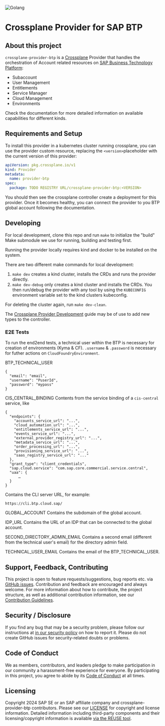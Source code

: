 ![Golang](https://img.shields.io/badge/Go-1.23-informational)

# Crossplane Provider for SAP BTP

## About this project

`crossplane-provider-btp` is a [Crossplane](https://crossplane.io/) Provider that handles the orchestration of Account related resources on [SAP Business Technology Platform](https://www.sap.com/products/technology-platform.html):

- Subaccount
- User Management
- Entitlements
- Service Manager
- Cloud Management
- Environments

Check the documentation for more detailed information on available capabilities for different kinds.


## Requirements and Setup

To install this provider in a kubernetes cluster running crossplane, you can use the provider custom resource, replacing the `<version>`placeholder with the current version of this provider:

```yaml
apiVersion: pkg.crossplane.io/v1
kind: Provider
metadata:
  name: provider-btp
spec:
  package: TODO REGISTRY URL/crossplane-provider-btp:<VERSION>
```

You should then see the crossplane controller create a deployment for this provider. Once it becomes healthy, you can connect the provider to you BTP global account following the documentation.

## Developing

For local development, clone this repo and run `make` to initialize the "build" Make submodule we use for running, building and testing first.

Running the provider locally requires kind and docker to be installed on the system.

There are two different make commands for local development:
1. `make dev` creates a kind cluster, installs the CRDs and runs the provider directly.
1. `make dev-debug` only creates a kind cluster and installs the CRDs. You then run/debug the provider with any tool by using the `KUBECONFIG` environment variable set to the kind clusters kubeconfig.

For deleting the cluster again, run `make dev-clean`.

The [Crossplane Provider Development][provider-dev] guide may be of use to add new types to the controller.

[provider-dev]: https://github.com/crossplane/crossplane/blob/master/docs/contributing/provider_development_guide.md


### E2E Tests

To run the end2end tests, a technical user within the BTP is necessary for creation of environments (Kyma & CF). `.username` & `.password` is necessary for futher actions on `CloudFoundryEnvironment`.

BTP_TECHNICAL_USER
```
{
  "email": "email",
  "username": "PuserId",
  "password": "mypass"
}
```

CIS_CENTRAL_BINDING
Contents from the service binding of a `cis-central` service, like
```
{
  "endpoints": {
    "accounts_service_url": "...",
    "cloud_automation_url": "...",
    "entitlements_service_url": "...",
    "events_service_url": "...",
    "external_provider_registry_url": "...",
    "metadata_service_url": "...",
    "order_processing_url": "...",
    "provisioning_service_url": "...",
    "saas_registry_service_url": "..."
  },
  "grant_type": "client_credentials",
  "sap.cloud.service": "com.sap.core.commercial.service.central",
  "uaa": {
      …
  }
}
```
Contains the CLI server URL, for example:
```
https://cli.btp.cloud.sap/
```

GLOBAL_ACCOUNT
Contains the subdomain of the global account.

IDP_URL
Contains the URL of an IDP that can be connected to the global account.

SECOND_DIRECTORY_ADMIN_EMAIL
Contains a second email (different from the technical user's email) for the directory admin field.

TECHNICAL_USER_EMAIL
Contains the email of the BTP_TECHNICAL_USER.

## Support, Feedback, Contributing

This project is open to feature requests/suggestions, bug reports etc. via [GitHub issues](https://github.com/SAP/crossplane-provider-btp/issues). Contribution and feedback are encouraged and always welcome. For more information about how to contribute, the project structure, as well as additional contribution information, see our [Contribution Guidelines](CONTRIBUTING.md).

## Security / Disclosure
If you find any bug that may be a security problem, please follow our instructions at [in our security policy](https://github.com/SAP/crossplane-provider-btp/security/policy) on how to report it. Please do not create GitHub issues for security-related doubts or problems.

## Code of Conduct

We as members, contributors, and leaders pledge to make participation in our community a harassment-free experience for everyone. By participating in this project, you agree to abide by its [Code of Conduct](https://github.com/SAP/.github/blob/main/CODE_OF_CONDUCT.md) at all times.

## Licensing

Copyright 2024 SAP SE or an SAP affiliate company and crossplane-provider-btp contributors. Please see our [LICENSE](LICENSE) for copyright and license information. Detailed information including third-party components and their licensing/copyright information is available [via the REUSE tool](https://api.reuse.software/info/github.com/SAP/crossplane-provider-btp).
